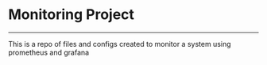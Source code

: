 # Monitoring Project
---

This is a repo of files and configs created to monitor a system using prometheus and grafana
